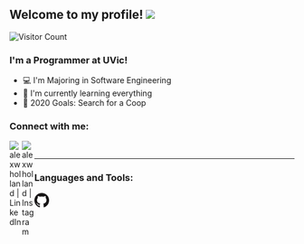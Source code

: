 ## Welcome to my profile! <img src="https://raw.githubusercontent.com/MartinHeinz/MartinHeinz/master/wave.gif" width="30px">

![Visitor Count](https://profile-counter.glitch.me/{alexwholland}/count.svg)

### I'm a Programmer at UVic!

- 💻 I'm Majoring in Software Engineering
- 🙋 I'm currently learning everything 
- 🥅 2020 Goals: Search for a Coop

### Connect with me:

[<img align="left" alt="alexwholland | LinkedIn" width="22px" src="https://cdn.jsdelivr.net/npm/simple-icons@v3/icons/linkedin.svg" />][linkedin]
[<img align="left" alt="alexwholland | Instagram" width="22px" src="https://cdn.jsdelivr.net/npm/simple-icons@v3/icons/instagram.svg" />][instagram]

<br />

---

### Languages and Tools:

<img align="left" alt="GitHub" width="26px" src="https://raw.githubusercontent.com/github/explore/78df643247d429f6cc873026c0622819ad797942/topics/github/github.png" />


<br />

[instagram]: https://www.instagram.com/alexwholland/
[linkedin]: https://www.linkedin.com/in/alex-holland-a366891aa/

